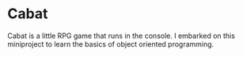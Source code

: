 # Cabat
Cabat is a little RPG game that runs in the console. I embarked on this miniproject to learn the basics of object oriented programming. 
